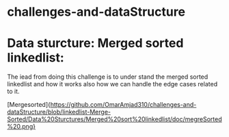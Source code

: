 # challenges-and-dataStructure
# Data sturcture: Merged sorted linkedlist:
The iead from doing this challenge is to under stand the merged sorted linkedlist and how it works also how we can handle the edge cases
related to it.

[Mergesorted]{https://github.com/OmarAmjad310/challenges-and-dataStructure/blob/linkedlist-Merge-Sorted/Data%20Sturctures/Merged%20sort%20linkedlist/doc/megreSorted%20.png}
